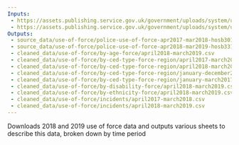 ```yaml
---
Inputs: 
 - https://assets.publishing.service.gov.uk/government/uploads/system/uploads/attachment_data/file/764895/police-use-of-force-apr2017-mar2018-hosb3018-tables.ods
 - https://assets.publishing.service.gov.uk/government/uploads/system/uploads/attachment_data/file/852998/police-use-of-force-apr2018-mar2019-hosb3319-tables.ods
Outputs:
 - source_data/use-of-force/police-use-of-force-apr2017-mar2018-hosb3018-tables.ods
 - source_data/use-of-force/police-use-of-force-apr2018-mar2019-hosb3319-tables.ods
 - cleaned_data/use-of-force/by-age-force/april2018-march2019.csv
 - cleaned_data/use-of-force/by-ced-type-force-region/april2017-march2018.csv
 - cleaned_data/use-of-force/by-ced-type-force-region/april2018-march2019.csv
 - cleaned_data/use-of-force/by-ced-type-force-region/january-december2016-revised.csv
 - cleaned_data/use-of-force/by-ced-type-force-region/january-march2017.csv
 - cleaned_data/use-of-force/by-disability-force/april2018-march2019.csv
 - cleaned_data/use-of-force/by-ethnicity-force/april2018-march2019.csv
 - cleaned_data/use-of-force/incidents/april2017-march2018.csv
 - cleaned_data/use-of-force/incidents/april2018-march2019.csv
---
```


Downloads 2018 and 2019 use of force data and outputs various sheets to describe this data, broken down by time period
